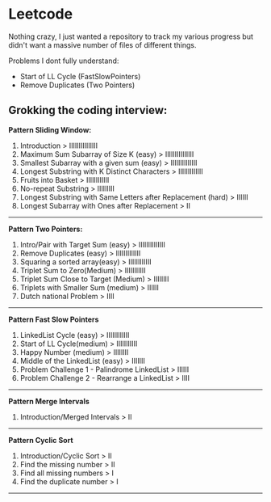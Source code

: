 # Leetcode

Nothing crazy, I just wanted a repository to track my various progress but didn't want a massive number of files of different things.

Problems I dont fully understand:

- Start of LL Cycle (FastSlowPointers)
- Remove Duplicates (Two Pointers)

## Grokking the coding interview:

**Pattern Sliding Window:**

1. Introduction > IIIIIIIIIIIIIII
2. Maximum Sum Subarray of Size K (easy) > IIIIIIIIIIIIIII
3. Smallest Subarray with a given sum (easy) > IIIIIIIIIIIIII
4. Longest Substring with K Distinct Characters > IIIIIIIIIIIII
5. Fruits into Basket > IIIIIIIIIIII
6. No-repeat Substring > IIIIIIIII
7. Longest Substring with Same Letters after Replacement (hard) > IIIIII
8. Longest Subarray with Ones after Replacement > II

---

**Pattern Two Pointers:**

1. Intro/Pair with Target Sum (easy) > IIIIIIIIIIIIII
2. Remove Duplicates (easy) > IIIIIIIIIIIII
3. Squaring a sorted array(easy) > IIIIIIIIIIII
4. Triplet Sum to Zero(Medium) > IIIIIIIIIII
5. Triplet Sum Close to Target (Medium) > IIIIIIII
6. Triplets with Smaller Sum (medium) > IIIIII
7. Dutch national Problem > IIII

---

**Pattern Fast Slow Pointers**

1. LinkedList Cycle (easy) > IIIIIIIIIIII
2. Start of LL Cycle(medium) > IIIIIIIIIII
3. Happy Number (medium) > IIIIIIII
4. Middle of the LinkedList (easy) > IIIIIII
5. Problem Challenge 1 - Palindrome LinkedList > IIIIII
6. Problem Challenge 2 - Rearrange a LinkedList > IIII

---

**Pattern Merge Intervals**

1. Introduction/Merged Intervals > II

---

**Pattern Cyclic Sort**

1. Introduction/Cyclic Sort > II
2. Find the missing number > II
3. Find all missing numbers > I
4. Find the duplicate number > I

---
